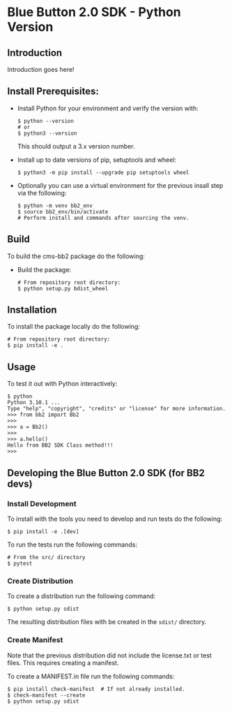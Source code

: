 Blue Button 2.0 SDK - Python Version
====================================

## Introduction

Introduction goes here!

## Install Prerequisites: 

* Install Python for your environment and verify the version with:
  ```
  $ python --version
  # or
  $ python3 --version
  ```
  This should output a 3.x version number.

* Install up to date versions of pip, setuptools and wheel:
  ```
  $ python3 -m pip install --upgrade pip setuptools wheel
  ```
* Optionally you can use a virtual environment for the previous insall step via the following:
  ```
  $ python -m venv bb2_env
  $ source bb2_env/bin/activate
  # Perform install and commands after sourcing the venv.
  ```

## Build

To build the cms-bb2 package do the following:

* Build the package:

  ```
  # From repository root directory:
  $ python setup.py bdist_wheel
  ```

## Installation

To install the package locally do the following:
```
# From repository root directory:
$ pip install -e .
```

## Usage

To test it out with Python interactively:
```
$ python
Python 3.10.1 ...
Type "help", "copyright", "credits" or "license" for more information.
>>> from bb2 import Bb2
>>> 
>>> a = Bb2()
>>> 
>>> a.hello()
Hello from BB2 SDK Class method!!!
>>> 
```

## Developing the Blue Button 2.0 SDK (for BB2 devs)

### Install Development

To install with the tools you need to develop and run tests do the following:

```
$ pip install -e .[dev]
```

To run the tests run the following commands:

```
# From the src/ directory
$ pytest
```
### Create Distribution

To create a distribution run the following command:

```
$ python setup.py sdist
```

The resulting distribution files with be created in the `sdist/` directory.

### Create Manifest

Note that the previous distribution did not include the license.txt or test files. This requires creating a manifest.

To create a MANIFEST.in file run the following commands:

```
$ pip install check-manifest  # If not already installed.
$ check-manifest --create
$ python setup.py sdist
```
